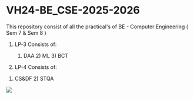 # VH24-BE_CSE-2025-2026


This repository consist of all the practical's of BE - Computer Engineering ( Sem 7 & Sem 8 )


1. LP-3 Consists of:

   1) DAA 2) ML 3) BCT

   
2. LP-4 Consists of:

  1) CS&DF 2) STQA


![](https://komarev.com/ghpvc/?username=KaizenVH24)
